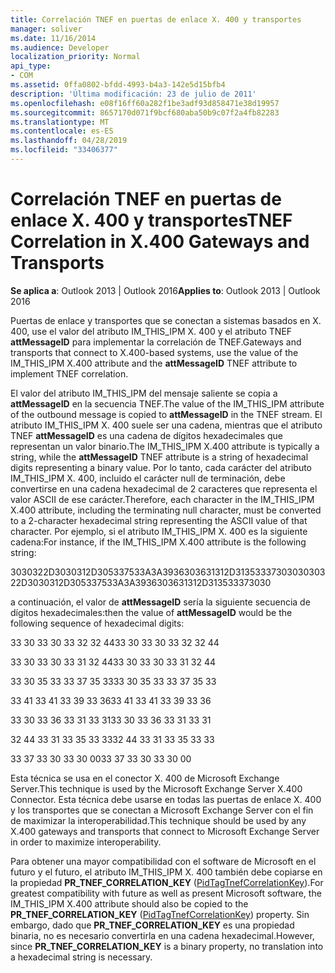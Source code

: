 ```yaml
---
title: Correlación TNEF en puertas de enlace X. 400 y transportes
manager: soliver
ms.date: 11/16/2014
ms.audience: Developer
localization_priority: Normal
api_type:
- COM
ms.assetid: 0ffa0802-bfdd-4993-b4a3-142e5d15bfb4
description: 'Última modificación: 23 de julio de 2011'
ms.openlocfilehash: e08f16ff60a282f1be3adf93d858471e38d19957
ms.sourcegitcommit: 8657170d071f9bcf680aba50b9c07f2a4fb82283
ms.translationtype: MT
ms.contentlocale: es-ES
ms.lasthandoff: 04/28/2019
ms.locfileid: "33406377"
---
```

# <a name="tnef-correlation-in-x400-gateways-and-transports"></a><span data-ttu-id="b09c4-103">Correlación TNEF en puertas de enlace X. 400 y transportes</span><span class="sxs-lookup"><span data-stu-id="b09c4-103">TNEF Correlation in X.400 Gateways and Transports</span></span>

  
  
<span data-ttu-id="b09c4-104">**Se aplica a**: Outlook 2013 | Outlook 2016</span><span class="sxs-lookup"><span data-stu-id="b09c4-104">**Applies to**: Outlook 2013 | Outlook 2016</span></span> 
  
<span data-ttu-id="b09c4-105">Puertas de enlace y transportes que se conectan a sistemas basados en X. 400, use el valor del atributo IM_THIS_IPM X. 400 y el atributo TNEF **attMessageID** para implementar la correlación de TNEF.</span><span class="sxs-lookup"><span data-stu-id="b09c4-105">Gateways and transports that connect to X.400-based systems, use the value of the IM_THIS_IPM X.400 attribute and the **attMessageID** TNEF attribute to implement TNEF correlation.</span></span> 
  
<span data-ttu-id="b09c4-106">El valor del atributo IM_THIS_IPM del mensaje saliente se copia a **attMessageID** en la secuencia TNEF.</span><span class="sxs-lookup"><span data-stu-id="b09c4-106">The value of the IM_THIS_IPM attribute of the outbound message is copied to **attMessageID** in the TNEF stream.</span></span> <span data-ttu-id="b09c4-107">El atributo IM_THIS_IPM X. 400 suele ser una cadena, mientras que el atributo TNEF **attMessageID** es una cadena de dígitos hexadecimales que representan un valor binario.</span><span class="sxs-lookup"><span data-stu-id="b09c4-107">The IM_THIS_IPM X.400 attribute is typically a string, while the **attMessageID** TNEF attribute is a string of hexadecimal digits representing a binary value.</span></span> <span data-ttu-id="b09c4-108">Por lo tanto, cada carácter del atributo IM_THIS_IPM X. 400, incluido el carácter null de terminación, debe convertirse en una cadena hexadecimal de 2 caracteres que representa el valor ASCII de ese carácter.</span><span class="sxs-lookup"><span data-stu-id="b09c4-108">Therefore, each character in the IM_THIS_IPM X.400 attribute, including the terminating null character, must be converted to a 2-character hexadecimal string representing the ASCII value of that character.</span></span> <span data-ttu-id="b09c4-109">Por ejemplo, si el atributo IM_THIS_IPM X. 400 es la siguiente cadena:</span><span class="sxs-lookup"><span data-stu-id="b09c4-109">For instance, if the IM_THIS_IPM X.400 attribute is the following string:</span></span> 
  
<span data-ttu-id="b09c4-110">3030322D3030312D305337533A3A3936303631312D313533373030</span><span class="sxs-lookup"><span data-stu-id="b09c4-110">3030322D3030312D305337533A3A3936303631312D313533373030</span></span>
  
<span data-ttu-id="b09c4-111">a continuación, el valor de **attMessageID** sería la siguiente secuencia de dígitos hexadecimales:</span><span class="sxs-lookup"><span data-stu-id="b09c4-111">then the value of **attMessageID** would be the following sequence of hexadecimal digits:</span></span> 
  
<span data-ttu-id="b09c4-112">33 30 33 30 33 32 32 44</span><span class="sxs-lookup"><span data-stu-id="b09c4-112">33 30 33 30 33 32 32 44</span></span>
  
<span data-ttu-id="b09c4-113">33 30 33 30 33 31 32 44</span><span class="sxs-lookup"><span data-stu-id="b09c4-113">33 30 33 30 33 31 32 44</span></span>
  
<span data-ttu-id="b09c4-114">33 30 35 33 33 37 35 33</span><span class="sxs-lookup"><span data-stu-id="b09c4-114">33 30 35 33 33 37 35 33</span></span>
  
<span data-ttu-id="b09c4-115">33 41 33 41 33 39 33 36</span><span class="sxs-lookup"><span data-stu-id="b09c4-115">33 41 33 41 33 39 33 36</span></span>
  
<span data-ttu-id="b09c4-116">33 30 33 36 33 31 33 31</span><span class="sxs-lookup"><span data-stu-id="b09c4-116">33 30 33 36 33 31 33 31</span></span>
  
<span data-ttu-id="b09c4-117">32 44 33 31 33 35 33 33</span><span class="sxs-lookup"><span data-stu-id="b09c4-117">32 44 33 31 33 35 33 33</span></span>
  
<span data-ttu-id="b09c4-118">33 37 33 30 33 30 00</span><span class="sxs-lookup"><span data-stu-id="b09c4-118">33 37 33 30 33 30 00</span></span>
  
<span data-ttu-id="b09c4-119">Esta técnica se usa en el conector X. 400 de Microsoft Exchange Server.</span><span class="sxs-lookup"><span data-stu-id="b09c4-119">This technique is used by the Microsoft Exchange Server X.400 Connector.</span></span> <span data-ttu-id="b09c4-120">Esta técnica debe usarse en todas las puertas de enlace X. 400 y los transportes que se conectan a Microsoft Exchange Server con el fin de maximizar la interoperabilidad.</span><span class="sxs-lookup"><span data-stu-id="b09c4-120">This technique should be used by any X.400 gateways and transports that connect to Microsoft Exchange Server in order to maximize interoperability.</span></span>
  
<span data-ttu-id="b09c4-121">Para obtener una mayor compatibilidad con el software de Microsoft en el futuro y el futuro, el atributo IM_THIS_IPM X. 400 también debe copiarse en la propiedad **PR_TNEF_CORRELATION_KEY** ([PidTagTnefCorrelationKey](pidtagtnefcorrelationkey-canonical-property.md)).</span><span class="sxs-lookup"><span data-stu-id="b09c4-121">For greatest compatibility with future as well as present Microsoft software, the IM_THIS_IPM X.400 attribute should also be copied to the **PR_TNEF_CORRELATION_KEY** ([PidTagTnefCorrelationKey](pidtagtnefcorrelationkey-canonical-property.md)) property.</span></span> <span data-ttu-id="b09c4-122">Sin embargo, dado que **PR_TNEF_CORRELATION_KEY** es una propiedad binaria, no es necesario convertirla en una cadena hexadecimal.</span><span class="sxs-lookup"><span data-stu-id="b09c4-122">However, since **PR_TNEF_CORRELATION_KEY** is a binary property, no translation into a hexadecimal string is necessary.</span></span> 
  

